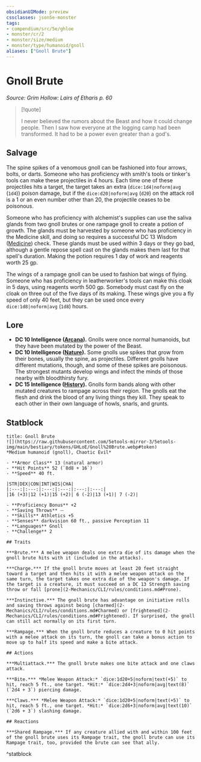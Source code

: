 ```yaml
---
obsidianUIMode: preview
cssclasses: json5e-monster
tags:
- compendium/src/5e/ghloe
- monster/cr/2
- monster/size/medium
- monster/type/humanoid/gnoll
aliases: ["Gnoll Brute"]
---
```

# Gnoll Brute
*Source: Grim Hollow: Lairs of Etharis p. 60*  

> [!quote]  
> 
> I never believed the rumors about the Beast and how it could change people. Then I saw how everyone at the logging camp had been transformed. It had to be a power even greater than a god's.

## Salvage

The spine spikes of a venomous gnoll can be fashioned into four arrows, bolts, or darts. Someone who has proficiency with smith's tools or tinker's tools can make these projectiles in 4 hours. Each time one of these projectiles hits a target, the target takes an extra (`dice:1d4|noform|avg` (`1d4`)) poison damage, but if the `dice:d20|noform|avg` (`d20`) on the attack roll is a 1 or an even number other than 20, the projectile ceases to be poisonous.

Someone who has proficiency with alchemist's supplies can use the saliva glands from two gnoll brutes or one rampage gnoll to create a potion of growth. The glands must be harvested by someone who has proficiency in the Medicine skill, and doing so requires a successful DC 13 Wisdom ([Medicine](2-Mechanics/CLI/rules/skills.md#Medicine)) check. These glands must be used within 3 days or they go bad, although a gentle repose spell cast on the glands makes them last for that spell's duration. Making the potion requires 1 day of work and reagents worth 25 gp.

The wings of a rampage gnoll can be used to fashion bat wings of flying. Someone who has proficiency in leatherworker's tools can make this cloak in 5 days, using reagents worth 500 gp. Somebody must cast fly on the cloak on three out of the five days of its making. These wings give you a fly speed of only 40 feet, but they can be used once every `dice:1d8|noform|avg` (`1d8`) hours.

## Lore

- **DC 10 Intelligence ([Arcana](2-Mechanics/CLI/rules/skills.md#Arcana)).** Gnolls were once normal humanoids, but they have been mutated by the power of the Beast.  
- **DC 10 Intelligence ([Nature](2-Mechanics/CLI/rules/skills.md#Nature)).** Some gnolls use spikes that grow from their bones, usually the spine, as projectiles. Different gnolls have different mutations, though, and some of these spikes are poisonous. The strongest mutants develop wings and infect the minds of those nearby with bloodthirsty fury.  
- **DC 15 Intelligence ([History](2-Mechanics/CLI/rules/skills.md#History)).** Gnolls form bands along with other mutated creatures to rampage across their region. The gnolls eat the flesh and drink the blood of any living things they kill. They speak to each other in their own language of howls, snarls, and grunts.  

## Statblock

```ad-statblock
title: Gnoll Brute
![](https://raw.githubusercontent.com/5etools-mirror-3/5etools-img/main/bestiary/tokens/GHLoE/Gnoll%20Brute.webp#token)
*Medium humanoid (gnoll), Chaotic Evil*

- **Armor Class** 13 (natural armor)
- **Hit Points** 52 (`8d8 + 16`)
- **Speed** 40 ft.

|STR|DEX|CON|INT|WIS|CHA|
|:---:|:---:|:---:|:---:|:---:|:---:|
|16 (+3)|12 (+1)|15 (+2)| 6 (-2)|13 (+1)| 7 (-2)|

- **Proficiency Bonus** +2
- **Saving Throws** ⏤
- **Skills** Athletics +5
- **Senses** darkvision 60 ft., passive Perception 11
- **Languages** Gnoll
- **Challenge** 2

## Traits

***Brute.*** A melee weapon deals one extra die of its damage when the gnoll brute hits with it (included in the attacks).

***Charge.*** If the gnoll brute moves at least 20 feet straight toward a target and then hits it with a melee weapon attack on the same turn, the target takes one extra die of the weapon's damage. If the target is a creature, it must succeed on a DC 13 Strength saving throw or fall [prone](2-Mechanics/CLI/rules/conditions.md#Prone).

***Instinctive.*** The gnoll brute has advantage on initiative rolls and saving throws against being [charmed](2-Mechanics/CLI/rules/conditions.md#Charmed) or [frightened](2-Mechanics/CLI/rules/conditions.md#Frightened). If surprised, the gnoll can still act normally on its first turn.

***Rampage.*** When the gnoll brute reduces a creature to 0 hit points with a melee attack on its turn, the gnoll can take a bonus action to move up to half its speed and make a bite attack.

## Actions

***Multiattack.*** The gnoll brute makes one bite attack and one claws attack.

***Bite.*** *Melee Weapon Attack:* `dice:1d20+5|noform|text(+5)` to hit, reach 5 ft., one target. *Hit:* `dice:2d4+3|noform|avg|text(8)` (`2d4 + 3`) piercing damage.

***Claws.*** *Melee Weapon Attack:* `dice:1d20+5|noform|text(+5)` to hit, reach 5 ft., one target. *Hit:* `dice:2d6+3|noform|avg|text(10)` (`2d6 + 3`) slashing damage.

## Reactions

***Shared Rampage.*** If any creature allied with and within 100 feet of the gnoll brute uses its Rampage trait, the gnoll brute can use its Rampage trait, too, provided the brute can see that ally.
```
^statblock